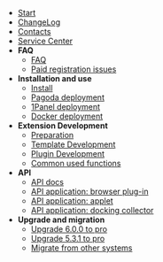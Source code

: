 <!-- docs/_sidebar.md -->

* [Start](/)
* [ChangeLog](changelog.md)
* [Contacts](contact.md)
* [Service Center](service.md)
* **FAQ**
    * [FAQ](faq.md)
    * [Paid registration issues](faq_pro.md)
* **Installation and use**
    * [Install](install.md)
    * [Pagoda deployment](install_bt.md)
    * [1Panel deployment](install_1panel.md)
    * [Docker deployment](install_docker.md)
* **Extension Development**
    * [Preparation](develop.md)
    * [Template Development](template.md)
    * [Plugin Development](plugin.md)
    * [Common used functions](develop_func.md)
* **API**
    * [API docs](api.md)
    * [API application: browser plug-in](api-empost.md)
    * [API application: applet](api-miniapp.md)
    * [API application: docking collector](api-caiji.md)
* **Upgrade and migration**
    * [Upgrade 6.0.0 to pro](600toPro.md)
    * [Upgrade 5.3.1 to pro](531toPro.md)
    * [Migrate from other systems](import2Pro.md)